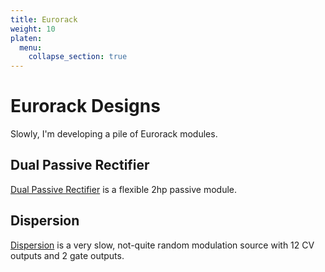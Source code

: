```yaml
---
title: Eurorack
weight: 10
platen:
  menu:
    collapse_section: true
---
```


# Eurorack Designs
Slowly, I'm developing a pile of Eurorack modules. 

## Dual Passive Rectifier
[Dual Passive Rectifier](./DPR) is a flexible 2hp passive module. 

## Dispersion
[Dispersion](./Dispersion) is a very slow, not-quite random modulation source with 12 CV outputs and 2 gate outputs.

